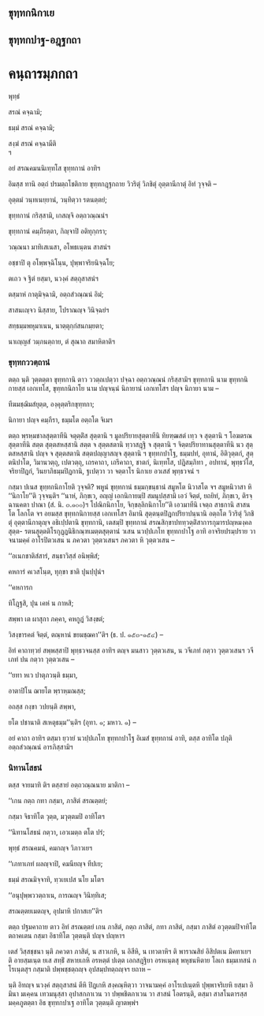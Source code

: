 <h2>ขุทฺทกนิกาเย</h2>
<h2>ขุทฺทกปาฐ-อฎฺฐกถา</h2>
<h1>คนฺถารมฺภกถา</h1>
<p>
พุทฺธํ  
  
  
  
  
สรณํ คจฺฉามิ;  
  
ธมฺมํ สรณํ คจฺฉามิ;  
  
สงฺฆํ สรณํ คจฺฉามีติ  
ฯ  
</p>
  
<p>อยํ สรณคมนนิเทฺทโส ขุทฺทกานํ อาทิฯ</p>


<p>อิมสฺส ทานิ อตฺถํ ปรมตฺถโชติกาย ขุทฺทกฎฺฐกถาย วิวริตุํ วิภชิตุํ อุตฺตานีกาตุํ อิทํ วุจฺจติ –</p>


<p>
อุตฺตมํ  
วนฺทเนยฺยานํ, วนฺทิตฺวา รตนตฺตยํ;  
  
ขุทฺทกานํ กริสฺสามิ, เกสญฺจิ อตฺถวณฺณนํฯ  
</p>
  
<p>
ขุทฺทกานํ คมฺภีรตฺตา, กิญฺจาปิ อติทุกฺกรา;  
  
วณฺณนา มาทิเสเนสา, อโพธเนฺตน สาสนํฯ  
</p>
  
<p>
อชฺชาปิ ตุ อโพฺพจฺฉิโนฺน, ปุพฺพาจริยนิจฺฉโย;  
  
ตเถว จ ฐิตํ ยสฺมา, นวงฺคํ สตฺถุสาสนํฯ  
</p>
  
<p>
ตสฺมาหํ กาตุมิจฺฉามิ, อตฺถสํวณฺณนํ อิมํ;  
  
สาสนเญฺจว นิสฺสาย, โปราณญฺจ วินิจฺฉยํฯ  
</p>
  
<p>
สทฺธมฺมพหุมาเนน, นาตฺตุกฺกํสนกมฺยตา;  
  
นาเญฺญสํ วมฺภนตฺถาย, ตํ สุณาถ สมาหิตาติฯ  
</p>
  
<h3>ขุทฺทกววตฺถานํ</h3>
<p>ตตฺถ  นฺติ วุตฺตตฺตา ขุทฺทกานิ ตาว ววตฺถเปตฺวา ปจฺฉา อตฺถวณฺณนํ กริสฺสามิฯ ขุทฺทกานิ นาม ขุทฺทกนิกายสฺส เอกเทโส, ขุทฺทกนิกาโย นาม ปญฺจนฺนํ นิกายานํ เอกเทโสฯ ปญฺจ นิกายา นาม –</p>


<p>
ทีฆมชฺฌิมสํยุตฺต, องฺคุตฺตริกขุทฺทกา;  
  
นิกายา ปญฺจ คมฺภีรา, ธมฺมโต อตฺถโต จิเมฯ  
</p>
  
<p>ตตฺถ  พฺรหฺมชาลสุตฺตาทีนิ จตุตฺติํส สุตฺตานิ ฯ มูลปริยายสุตฺตาทีนิ ทิยฑฺฒสตํ เทฺว จ สุตฺตานิ ฯ โอฆตรณสุตฺตาทีนิ สตฺต สุตฺตสหสฺสานิ สตฺต จ สุตฺตสตานิ ทฺวาสฎฺฐิ จ สุตฺตานิ ฯ จิตฺตปริยาทานสุตฺตาทีนิ นว สุตฺตสหสฺสานิ ปญฺจ จ สุตฺตสตานิ สตฺตปญฺญาสญฺจ สุตฺตานิ ฯ ขุทฺทกปาโฐ, ธมฺมปทํ, อุทานํ, อิติวุตฺตกํ, สุตฺตนิปาโต, วิมานวตฺถุ, เปตวตฺถุ, เถรคาถา, เถรีคาถา, ชาตกํ, นิเทฺทโส, ปฎิสมฺภิทา , อปทานํ, พุทฺธวํโส, จริยาปิฎกํ, วินยาภิธมฺมปิฎกานิ, ฐเปตฺวา วา จตฺตาโร นิกาเย อวเสสํ พุทฺธวจนํ ฯ</p>


<p>กสฺมา ปเนส ขุทฺทกนิกาโยติ วุจฺจติ? พหูนํ ขุทฺทกานํ ธมฺมกฺขนฺธานํ สมูหโต นิวาสโต จฯ สมูหนิวาสา หิ ‘‘นิกาโย’’ติ วุจฺจนฺติฯ ‘‘นาหํ, ภิกฺขเว, อญฺญํ เอกนิกายมฺปิ สมนุปสฺสามิ เอวํ จิตฺตํ, ยถยิทํ, ภิกฺขเว, ติรจฺฉานคตา ปาณา (สํ. นิ. ๓.๑๐๐)ฯ โปณิกนิกาโย, จิกฺขลฺลิกนิกาโย’’ติ เอวมาทีนิ เจตฺถ สาธกานิ สาสนโต โลกโต จฯ อยมสฺส ขุทฺทกนิกายสฺส เอกเทโสฯ อิมานิ สุตฺตนฺตปิฎกปริยาปนฺนานิ อตฺถโต วิวริตุํ วิภชิตุํ อุตฺตานีกาตุญฺจ อธิเปฺปตานิ ขุทฺทกานิ, เตสมฺปิ ขุทฺทกานํ สรณสิกฺขาปททฺวตฺติํสาการกุมารปญฺหมงฺคลสุตฺต- รตนสุตฺตติโรกุฎฺฎนิธิกณฺฑเมตฺตสุตฺตานํ วเสน นวปฺปเภโท ขุทฺทกปาโฐ อาทิ อาจริยปรมฺปราย วาจนามคฺคํ อาโรปิตวเสน น ภควตา วุตฺตวเสนฯ ภควตา หิ วุตฺตวเสน –</p>


<p>
‘‘อเนกชาติสํสารํ, สนฺธาวิสฺสํ อนิพฺพิสํ;  
  
คหการํ คเวสโนฺต, ทุกฺขา ชาติ ปุนปฺปุนํฯ  
</p>
  
<p>
‘‘คหการก  
  
ทิโฎฺฐสิ, ปุน เคหํ น กาหสิ;  
  
สพฺพา เต ผาสุกา ภคฺคา, คหกูฎํ วิสงฺขตํ;  
  
วิสงฺขารคตํ จิตฺตํ, ตณฺหานํ ขยมชฺฌคา’’ติฯ (ธ. ป. ๑๕๓-๑๕๔) –  
</p>
  
<p>อิทํ คาถาทฺวยํ สพฺพสฺสาปิ พุทฺธวจนสฺส อาทิฯ ตญฺจ มนสาว วุตฺตวเสน, น วจีเภทํ กตฺวา วุตฺตวเสนฯ วจีเภทํ ปน กตฺวา วุตฺตวเสน –</p>


<p>
‘‘ยทา หเว ปาตุภวนฺติ ธมฺมา,  
  
อาตาปิโน ฌายโต พฺราหฺมณสฺส;  
  
อถสฺส กงฺขา วปยนฺติ สพฺพา,  
  
ยโต ปชานาติ สเหตุธมฺม’’นฺติฯ (อุทา. ๑; มหาว. ๑) –  
</p>
  
<p>อยํ คาถา อาทิฯ ตสฺมา ยฺวายํ นวปฺปเภโท ขุทฺทกปาโฐ อิเมสํ ขุทฺทกานํ อาทิ, ตสฺส อาทิโต ปภุติ อตฺถสํวณฺณนํ อารภิสฺสามิฯ</p>


<h3>นิทานโสธนํ</h3>
<p>ตสฺส  จายมาทิ ติฯ ตสฺสายํ อตฺถวณฺณนาย มาติกา –</p>


<p>
‘‘เกน กตฺถ กทา กสฺมา, ภาสิตํ สรณตฺตยํ;  
  
กสฺมา จิธาทิโต วุตฺต, มวุตฺตมปิ อาทิโตฯ  
</p>
  
<p>
‘‘นิทานโสธนํ กตฺวา, เอวเมตฺถ ตโต ปรํ;  
  
พุทฺธํ สรณคมนํ, คมกญฺจ วิภาวเยฯ  
</p>
  
<p>
‘‘เภทาเภทํ ผลญฺจาปิ, คมนียญฺจ ทีปเย;  
  
ธมฺมํ สรณมิจฺจาทิ, ทฺวเยเปส นโย มโตฯ  
</p>
  
<p>
‘‘อนุปุพฺพววตฺถาเน, การณญฺจ วินิทฺทิเส;  
  
สรณตฺตยเมตญฺจ, อุปมาหิ ปกาสเย’’ติฯ  
</p>
  
<p>ตตฺถ ปฐมคาถาย ตาว อิทํ สรณตฺตยํ เกน ภาสิตํ, กตฺถ ภาสิตํ, กทา ภาสิตํ, กสฺมา ภาสิตํ  อวุตฺตมปิจาทิโต ตถาคเตน กสฺมา อิธาทิโต วุตฺตนฺติ ปญฺจ ปญฺหาฯ</p>


<p>เตสํ  วิสฺสชฺชนา นฺติ ภควตา ภาสิตํ, น สาวเกหิ, น อิสีหิ, น เทวตาหิฯ ติ พาราณสิยํ อิสิปตเน มิคทาเยฯ ติ อายสฺมเนฺต ยเส สทฺธิํ สหายเกหิ อรหตฺตํ ปเตฺต เอกสฎฺฐิยา อรหเนฺตสุ พหุชนหิตาย โลเก ธมฺมเทสนํ กโรเนฺตสุฯ กสฺมาติ ปพฺพชฺชตฺถญฺจ อุปสมฺปทตฺถญฺจฯ ยถาห –</p>

</p>


<p>  นฺติ อิทญฺจ นวงฺคํ สตฺถุสาสนํ ตีหิ ปิฎเกหิ สงฺคณฺหิตฺวา วาจนามคฺคํ อาโรเปเนฺตหิ ปุพฺพาจริเยหิ ยสฺมา อิมินา มเคฺคน เทวมนุสฺสา อุปาสกภาเวน วา ปพฺพชิตภาเวน วา สาสนํ โอตรนฺติ, ตสฺมา สาสโนตารสฺส มคฺคภูตตฺตา อิธ ขุทฺทกปาเฐ อาทิโต วุตฺตนฺติ ญาตพฺพํฯ</p>

</p>






